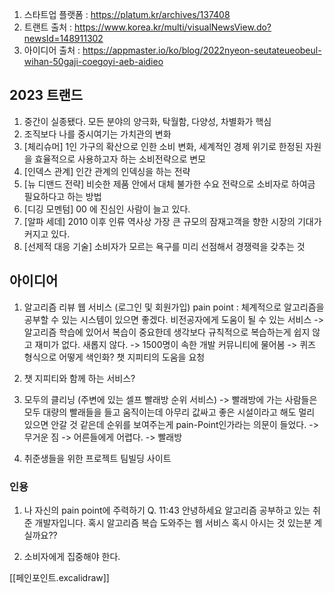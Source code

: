 1. 스타트업 플랫폼 : https://platum.kr/archives/137408
2. 트랜트 출처 : https://www.korea.kr/multi/visualNewsView.do?newsId=148911302
3. 아이디어 출처 : https://appmaster.io/ko/blog/2022nyeon-seutateueobeul-wihan-50gaji-coegoyi-aeb-aidieo


## 2023 트랜드
1. 중간이 실종됐다. 모든 분야의 양극화, 탁월함, 다양성, 차별화가 핵심
2. 조직보다 나를 중시여기는 가치관의 변화 
3. [체리슈머] 1인 가구의 확산으로 인한 소비 변화, 세계적인 경제 위기로 한정된 자원을 효율적으로 사용하고자 하는 소비전략으로 변모 
4. [인덱스 관계] 인간 관계의 인덱싱을 하는 전략
5. [뉴 디맨드 전략] 비슷한 제품 안에서 대체 불가한 수요 전략으로 소비자로 하여금 필요하다고 하는 방법
6. [디깅 모멘텀] 00 에 진심인 사람이 늘고 있다. 
7. [알파 세데] 2010 이후 인류 역사상 가장 큰 규모의 잠재고객을 향한 시장의 기대가 커지고 있다.
8. [선제적 대응 기술] 소비자가 모르는 욕구를 미리 선점해서 경쟁력을 갖추는 것

## 아이디어 
1. 알고리즘 리뷰 웹 서비스 (로그인 및 회원가입)
pain point : 체계적으로 알고리즘을 공부할 수 있는 시스템이 있으면 좋겠다. 비전공자에게 도움이 될 수 있는 서비스
-> 알고리즘 학습에 있어서 복습이 중요한데 생각보다 규칙적으로 복습하는게 쉽지 않고 재미가 없다. 새롭지 않다. 
-> 1500명이 속한 개발 커뮤니티에 물어봄
-> 퀴즈 형식으로 어떻게 색인화?  챗 지피티의 도움을 요청 

2. 챗 지피티와 함께 하는 서비스? 








2. 모두의 클리닝 (주변에 있는 셀프 빨래방 순위 서비스)
-> 빨래방에 가는 사람들은 모두 대량의 빨래들을 들고 움직이는데 아무리 값싸고 좋은 시설이라고 해도 멀리 있으면 안갈 것 같은데 순위를 보여주는게 pain-Point인가라는 의문이 들었다. 
-> 무거운 짐 
-> 어른들에게 어렵다. 
-> 빨래방 

3. 취준생들을 위한 프로젝트 팀빌딩 사이트




### 인용
1. 나 자신의 pain point에 주력하기 
Q. 11:43 안녕하세요 알고리즘 공부하고 있는 취준 개발자입니다. 혹시 알고리즘 복습 도와주는 웹 서비스 혹시 아시는 것 있는분 계실까요??


2. 소비자에게 집중해야 한다. 


[[페인포인트.excalidraw]]